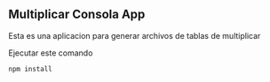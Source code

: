 

## Multiplicar Consola App

Esta es una aplicacion para generar archivos de tablas de multiplicar

Ejecutar este comando

```
npm install
```